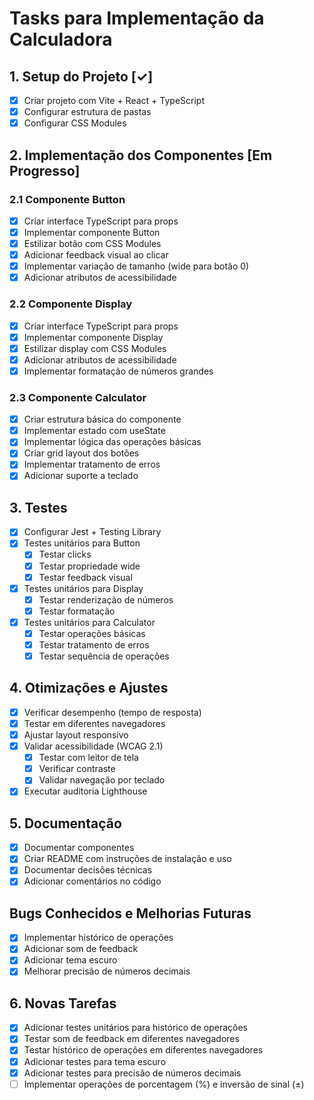 # Tasks para Implementação da Calculadora

## 1. Setup do Projeto [✓]
- [x] Criar projeto com Vite + React + TypeScript
- [x] Configurar estrutura de pastas
- [x] Configurar CSS Modules

## 2. Implementação dos Componentes [Em Progresso]
### 2.1 Componente Button
- [x] Criar interface TypeScript para props
- [x] Implementar componente Button
- [x] Estilizar botão com CSS Modules
- [x] Adicionar feedback visual ao clicar
- [x] Implementar variação de tamanho (wide para botão 0)
- [x] Adicionar atributos de acessibilidade

### 2.2 Componente Display
- [x] Criar interface TypeScript para props
- [x] Implementar componente Display
- [x] Estilizar display com CSS Modules
- [x] Adicionar atributos de acessibilidade
- [x] Implementar formatação de números grandes

### 2.3 Componente Calculator
- [x] Criar estrutura básica do componente
- [x] Implementar estado com useState
- [x] Implementar lógica das operações básicas
- [x] Criar grid layout dos botões
- [x] Implementar tratamento de erros
- [x] Adicionar suporte a teclado

## 3. Testes
- [x] Configurar Jest + Testing Library
- [x] Testes unitários para Button
  - [x] Testar clicks
  - [x] Testar propriedade wide
  - [x] Testar feedback visual
- [x] Testes unitários para Display
  - [x] Testar renderização de números
  - [x] Testar formatação
- [x] Testes unitários para Calculator
  - [x] Testar operações básicas
  - [x] Testar tratamento de erros
  - [x] Testar sequência de operações

## 4. Otimizações e Ajustes
- [x] Verificar desempenho (tempo de resposta)
- [x] Testar em diferentes navegadores
- [x] Ajustar layout responsivo
- [x] Validar acessibilidade (WCAG 2.1)
  - [x] Testar com leitor de tela
  - [x] Verificar contraste
  - [x] Validar navegação por teclado
- [x] Executar auditoria Lighthouse

## 5. Documentação
- [x] Documentar componentes
- [x] Criar README com instruções de instalação e uso
- [x] Documentar decisões técnicas
- [x] Adicionar comentários no código

## Bugs Conhecidos e Melhorias Futuras
- [x] Implementar histórico de operações
- [x] Adicionar som de feedback
- [x] Adicionar tema escuro
- [x] Melhorar precisão de números decimais

## 6. Novas Tarefas
- [x] Adicionar testes unitários para histórico de operações
- [x] Testar som de feedback em diferentes navegadores
- [x] Testar histórico de operações em diferentes navegadores
- [x] Adicionar testes para tema escuro
- [x] Adicionar testes para precisão de números decimais
- [ ] Implementar operações de porcentagem (%) e inversão de sinal (±)
